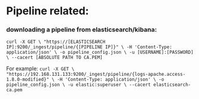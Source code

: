 # Pipeline related:

### downloading a pipeline from elasticsearch/kibana:

``
curl -X GET \
"https://[ELASTICSEARCH IP]:9200/_ingest/pipeline/{[PIPELINE IP]}" \
-H 'Content-Type: application/json' \
-o pipeline_config.json \
-u [USERNAME]:[PASSWORD] \
--cacert [ABSOLUTE PATH TO CA.PEM]
``

For example:
``
curl -X GET \
"https://192.168.131.133:9200/_ingest/pipeline/{logs-apache.access-1.8.0-modified}" \
 -H 'Content-Type: application/json' \
 -o pipeline_config.json \
 -u elastic:superuser \
 --cacert elasticsearch-ca.pem 
``
